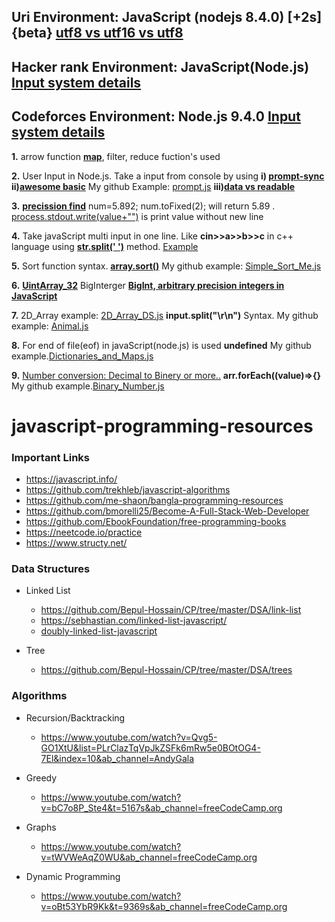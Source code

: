 ## **Uri Environment: JavaScript (nodejs 8.4.0) [+2s] {beta} [utf8 vs utf16 vs utf8](https://javarevisited.blogspot.com/2015/02/difference-between-utf-8-utf-16-and-utf.html)**

## **Hacker rank Environment: JavaScript(Node.js)** **[Input system details](https://stackoverflow.com/questions/43528075/how-to-use-javascript-in-hackerrank-and-hackerearth)**

## **Codeforces Environment: Node.js 9.4.0** **[Input system details](https://codeforces.com/blog/entry/69610)**

**1.** arrow function **[map](https://codeburst.io/learn-understand-javascripts-map-function-ffc059264783)**, filter, reduce fuction's used

**2.** User Input in Node.js. Take a input from console by using **i) [prompt-sync](https://www.codecademy.com/articles/getting-user-input-in-node-js)** **ii)[awesome basic](https://codelikethis.com/lessons/javascript/input-and-output)** My github Example: [prompt.js](<https://github.com/Bepul-Hossain/CP/blob/master/HackerRank/30%20Days%20of%20code%20(javaScript)/prompt.js>) **iii)[data vs readable](https://stackoverflow.com/questions/26174308/what-are-the-differences-between-readable-and-data-event-of-process-stdin-stream)**

**3.** **[precission find](https://www.techonthenet.com/js/number_tofixed.php)**
num=5.892; num.toFixed(2); will return 5.89 . [process.stdout.write(value+"")](<https://github.com/Bepul-Hossain/CP/blob/master/HackerRank/30%20Days%20of%20code%20(javaScript)/Day_7_Arrays_Me.js>) is print value without new line

**4.** Take javaScript multi input in one line. Like **cin>>a>>b>>c** in c++ language using **[str.split(' ')](https://developer.mozilla.org/en-US/docs/Web/JavaScript/Reference/Global_Objects/String/split)** method. [Example](https://github.com/Bepul-Hossain/CP/blob/master/URI/AD-HOC/BEGENNER/1010)

**5.** Sort function syntax. **[array.sort()](https://www.tutorialrepublic.com/faq/how-to-sort-an-array-of-integers-correctly-in-javascript.php)** My github example: [Simple_Sort_Me.js](https://github.com/Bepul-Hossain/CP/blob/master/URI/AD-HOC/BEGENNER/1042)

**6.** **[UintArray_32](https://developer.mozilla.org/en-US/docs/Web/JavaScript/Reference/Global_Objects/Uint32Array#Browser_compatibility)** BigInterger **[BigInt, arbitrary precision integers in JavaScript](https://golb.hplar.ch/2018/09/javascript-bigint.html)**

**7.** 2D_Array example: [2D_Array_DS.js](<https://github.com/Bepul-Hossain/CP/blob/master/Hacker%20Rank%20JavaScript%20(node.js)/The%20HackerRank%20Interview%20Preparation%20Kit/Arrays/_2D_Array_DS.js>) **input.split("\r\n")** Syntax. My github example: [Animal.js](<https://github.com/Bepul-Hossain/CP/blob/master/URI%20JavaScript%20(nodejs%208.4.0)%20%5B%2B2s%5D%20%7Bbeta%7D/BEGENNER/1049/Animal.js>)

**8.** For end of file(eof) in javaScript(node.js) is used **undefined** My github example.[Dictionaries_and_Maps.js](<https://github.com/Bepul-Hossain/CP/blob/master/HackerRank/30%20Days%20of%20code%20(javaScript)/Day_8_Dictionaries_and_Maps.js>)

**9.** [Number conversion: Decimal to Binery or more..](https://stackoverflow.com/questions/9939760/how-do-i-convert-an-integer-to-binary-in-javascript) **arr.forEach((value)=>{}** My github example.[Binary_Number.js](<https://github.com/Bepul-Hossain/CP/blob/master/HackerRank/30%20Days%20of%20code%20(javaScript)/Day_10_Binary_Numbers.js>)

# javascript-programming-resources

### Important Links

- https://javascript.info/
- https://github.com/trekhleb/javascript-algorithms
- https://github.com/me-shaon/bangla-programming-resources
- https://github.com/bmorelli25/Become-A-Full-Stack-Web-Developer
- https://github.com/EbookFoundation/free-programming-books
- https://neetcode.io/practice
- https://www.structy.net/

### Data Structures

- Linked List

  - https://github.com/Bepul-Hossain/CP/tree/master/DSA/link-list
  - https://sebhastian.com/linked-list-javascript/
  - [doubly-linked-list-javascript](https://sebhastian.com/doubly-linked-list-javascript/)

- Tree
  - https://github.com/Bepul-Hossain/CP/tree/master/DSA/trees

### Algorithms

- Recursion/Backtracking

  - https://www.youtube.com/watch?v=Qvg5-GO1XtU&list=PLrClazTqVpJkZSFk6mRw5e0BOtOG4-7El&index=10&ab_channel=AndyGala

- Greedy

  - https://www.youtube.com/watch?v=bC7o8P_Ste4&t=5167s&ab_channel=freeCodeCamp.org

- Graphs

  - https://www.youtube.com/watch?v=tWVWeAqZ0WU&ab_channel=freeCodeCamp.org

- Dynamic Programming
  - https://www.youtube.com/watch?v=oBt53YbR9Kk&t=9369s&ab_channel=freeCodeCamp.org
